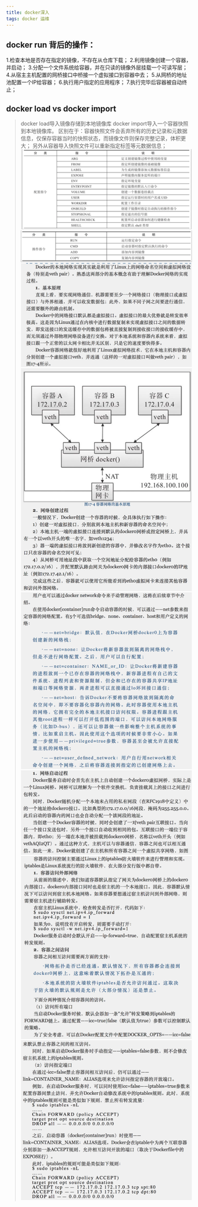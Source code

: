 ```yaml
---
title: docker深入
tags: docker 运维
---
```

## docker run 背后的操作：
>
1.检查本地是否存在指定的镜像，不存在从仓库下载；
2.利用镜像创建一个容器，并启动；
3.分配一个文件系统给容器，并在只读的镜像外层挂载一个可读写层；
4.从宿主主机配置的网桥接口中桥接一个虚拟接口到容器中去；
5.从网桥的地址池配置一个IP给容器；
6.执行用户指定的应用程序；
7.执行完毕后容器被自动终止；
## docker load vs docker import
> docker load导入镜像存储到本地镜像库
docker import导入一个容器快照到本地镜像库。
区别在于：容器快照文件会丢弃所有的历史记录和元数据信息，仅保存容器当时的快照状态，而镜像文件则保存完整记录，体积更大；
另外从容器导入快照文件可以重新指定标签等元数据信息；
![配置指令](/assets/images/dk1@2x.png)
![操作指令](/assets/images/dk2@2x.png)
![网络原理](/assets/images/net1@2x.png)
![网络原理](/assets/images/net2@2x.png)
![网络原理](/assets/images/net3@2x.png)
![网络原理](/assets/images/net4@2x.png)
![网络原理](/assets/images/net5@2x.png)
![网络原理](/assets/images/net6@2x.png)